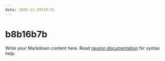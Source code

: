 ```yaml
---
date: 2020-11-29T19:51
---
```


# b8b16b7b

Write your Markdown content here. Read [neuron documentation](https://neuron.zettel.page/2011404.html) for syntax help.

